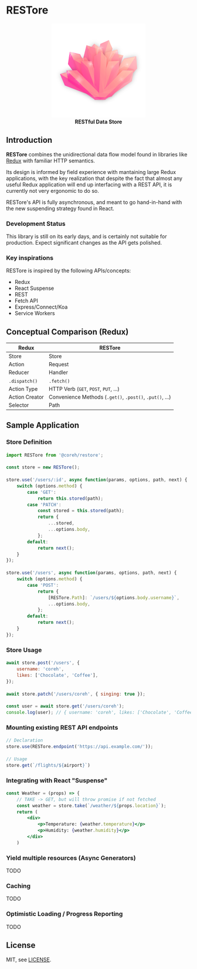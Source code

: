 # RESTore

<p align="center">
<img src="https://github.com/coreh/RESTore/raw/master/logo.png" width="256" height="256"><br>
<strong>RESTful Data Store</strong>
</p>

## Introduction

**RESTore** combines the unidirectional data flow model found in libraries like [Redux](https://redux.js.org) with familiar HTTP semantics.

Its design is informed by field experience with mantaining large Redux applications, with the key realization that despite the fact that almost any useful Redux application will end up interfacing with a REST API, it is currently not very ergonomic to do so.

RESTore's API is fully asynchronous, and meant to go hand-in-hand with the new suspending strategy found in React.

### Development Status

This library is still on its early days, and is certainly not suitable for production. Expect significant changes as the API gets polished.

### Key inspirations

RESTore is inspired by the following APIs/concepts:

- Redux
- React Suspense
- REST
- Fetch API
- Express/Connect/Koa
- Service Workers

## Conceptual Comparison (Redux)

| Redux          | RESTore                                                  |
|----------------|----------------------------------------------------------|
| Store          | Store                                                    |
| Action         | Request                                                  |
| Reducer        | Handler                                                  |
| `.dispatch()`  | `.fetch()`                                               |
| Action Type    | HTTP Verb (`GET`, `POST`, `PUT`, ...)                    |
| Action Creator | Convenience Methods (`.get()`, `.post()`, `.put()`, ...) |
| Selector       | Path                                                     |

## Sample Application

### Store Definition

```js
import RESTore from '@coreh/restore';

const store = new RESTore();

store.use('/users/:id', async function(params, options, path, next) {
    switch (options.method) {
        case 'GET':
            return this.stored(path);
        case 'PATCH':
            const stored = this.stored(path);
            return {
                ...stored,
                ...options.body,
            };
        default:
            return next();
    }
});

store.use('/users', async function(params, options, path, next) {
    switch (options.method) {
        case 'POST':
            return {
                [RESTore.Path]: `/users/${options.body.username}`,
                ...options.body,
            };
        default:
            return next();
    }
});
```

### Store Usage

```js
await store.post('/users', {
    username: 'coreh',
    likes: ['Chocolate', 'Coffee'],
});

await store.patch('/users/coreh', { singing: true });

const user = await store.get('/users/coreh');
console.log(user); // { username: 'coreh', likes: ['Chocolate', 'Coffee'], singing: true }
```

### Mounting existing REST API endpoints

```js
// Declaration
store.use(RESTore.endpoint('https://api.example.com/'));

// Usage
store.get(`/flights/${airport}`)
```

### Integrating with React "Suspense"

```jsx
const Weather = (props) => {
    // TAKE -> GET, but will throw promise if not fetched
    const weather = store.take(`/weather/${props.location}`);
    return (
        <div>
            <p>Temperature: {weather.temperature}</p>
            <p>Humidity: {weather.humidity}</p>
        </div>
    )
```

### Yield multiple resources (Async Generators)

TODO

### Caching

TODO

### Optimistic Loading / Progress Reporting

TODO

## License

MIT, see [LICENSE](LICENSE).

